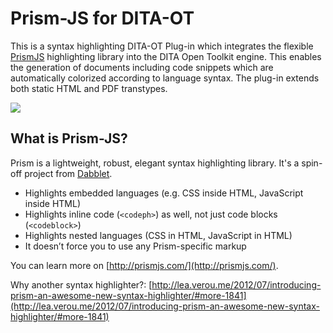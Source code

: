 <h1>Prism-JS for DITA-OT</h1>

This is a syntax highlighting DITA-OT Plug-in which integrates the flexible [PrismJS](https://github.com/PrismJS/prism)
highlighting library into the DITA Open Toolkit engine. This enables the generation of documents including code snippets
which are automatically colorized according to language syntax. The plug-in extends both static HTML and PDF transtypes.

![](https://jason-fox.github.io/fox.jason.prismjs/highlighted.png)

## What is Prism-JS?

Prism is a lightweight, robust, elegant syntax highlighting library. It's a spin-off project from
[Dabblet](http://dabblet.com/).

-   Highlights embedded languages (e.g. CSS inside HTML, JavaScript inside HTML)
-   Highlights inline code (`<codeph>`) as well, not just code blocks (`<codeblock>`)
-   Highlights nested languages (CSS in HTML, JavaScript in HTML)
-   It doesn’t force you to use any Prism-specific markup

You can learn more on [http://prismjs.com/](http://prismjs.com/).

Why another syntax highlighter?:
[http://lea.verou.me/2012/07/introducing-prism-an-awesome-new-syntax-highlighter/#more-1841](http://lea.verou.me/2012/07/introducing-prism-an-awesome-new-syntax-highlighter/#more-1841)
